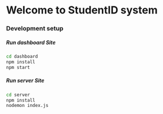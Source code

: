 # Welcome to StudentID system
### **Development setup**

##### Run dashboard Site

```sh
cd dashboard
npm install
npm start
```


##### Run server Site

```sh
cd server
npm install
nodemon index.js
```
